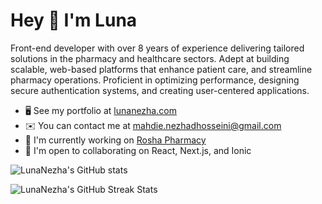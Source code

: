Hey 👋 I'm Luna
===========================

Front-end developer with over 8 years of experience delivering tailored solutions in the pharmacy and healthcare sectors. Adept at building scalable, web-based platforms that enhance patient care, and streamline pharmacy operations. Proficient in optimizing performance, designing secure authentication systems, and creating user-centered applications.

* 🖥️  See my portfolio at [lunanezha.com](http://lunanezha.com)
* ✉️  You can contact me at [mahdie.nezhadhosseini@gmail.com](mailto:mahdie.nezhadhosseini@gmail.com)
* 🚀  I'm currently working on [Rosha Pharmacy](http://crm.staging.roshapharmacy.com)
* 🤝  I'm open to collaborating on React, Next.js, and Ionic

![LunaNezha's GitHub stats](https://github-readme-stats.vercel.app/api?username=LunaNezha&show_icons=true&hide=prs,issues,&count_private=false&title_color=10b981&text_color=ffffff&icon_color=10b981&bg_color=171717&include_all_commits=true&hide_border=true&show_icons=true)

![LunaNezha's GitHub Streak Stats](https://github-readme-streak-stats.herokuapp.com/?user=LunaNezha&stroke=ffffff&background=171717&ring=10b981&fire=10b981&currStreakNum=ffffff&currStreakLabel=10b981&sideNums=ffffff&sideLabels=ffffff&dates=ffffff&hide_border=true)
